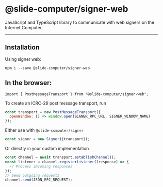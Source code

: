 # @slide-computer/signer-web

JavaScript and TypeScript library to communicate with web signers on the Internet Computer.

---

## Installation

Using signer web:

```
npm i --save @slide-computer/signer-web
```

## In the browser:

```
import { PostMessageTransport } from "@slide-computer/signer-web";
```

To create an ICRC-29 post message transport, run

```js
const transport = new PostMessageTransport({
  openWindow: () => window.open(SIGNER_RPC_URL, SIGNER_WINDOW_NAME)
});
```

Either use with `@slide-computer/signer`

```js
const signer = new Signer({transport});
```

Or directly in your custom implementation

```js
const channel = await transport.establishChannel();
const listener = channel.registerListener((response) => {
  // Process imcoming responses
});
// Send outgoing requests
channel.send(JSON_RPC_REQUEST);
```